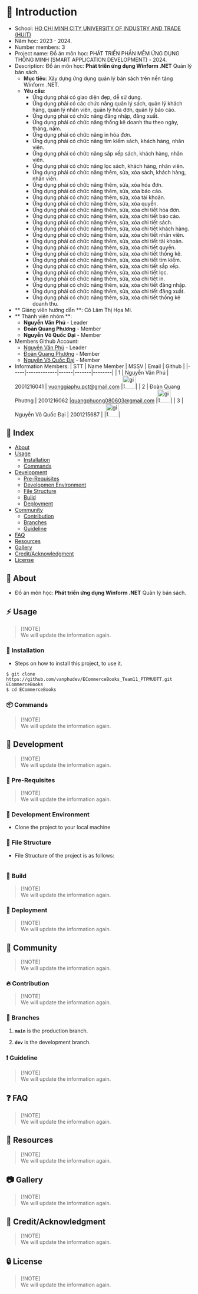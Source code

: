 # :rocket: Introduction
-  School: [HO CHI MINH CITY UNIVERSITY OF INDUSTRY AND TRADE (HUIT)](https://www.huit.edu.vn/)
-  Năm học: 2023 - 2024.
-  Number members: 3
-  Project name: Đồ án môn học: PHÁT TRIỂN PHẦN MỀM ỨNG DỤNG THÔNG MINH (SMART APPLICATION DEVELOPMENT) - 2024.
-  Description: Đồ án môn học: **Phát triển ứng dụng Winform .NET** Quản lý bán sách.
	- **Mục tiêu**: Xây dựng ứng dụng quản lý bán sách trên nền tảng Winform .NET.
	- **Yêu cầu**: 
		- Ứng dụng phải có giao diện đẹp, dễ sử dụng.
		- Ứng dụng phải có các chức năng quản lý sách, quản lý khách hàng, quản lý nhân viên, quản lý hóa đơn, quản lý báo cáo.
		- Ứng dụng phải có chức năng đăng nhập, đăng xuất.
		- Ứng dụng phải có chức năng thống kê doanh thu theo ngày, tháng, năm.
		- Ứng dụng phải có chức năng in hóa đơn.
		- Ứng dụng phải có chức năng tìm kiếm sách, khách hàng, nhân viên.
		- Ứng dụng phải có chức năng sắp xếp sách, khách hàng, nhân viên.
		- Ứng dụng phải có chức năng lọc sách, khách hàng, nhân viên.
		- Ứng dụng phải có chức năng thêm, sửa, xóa sách, khách hàng, nhân viên.
		- Ứng dụng phải có chức năng thêm, sửa, xóa hóa đơn.
		- Ứng dụng phải có chức năng thêm, sửa, xóa báo cáo.
		- Ứng dụng phải có chức năng thêm, sửa, xóa tài khoản.
		- Ứng dụng phải có chức năng thêm, sửa, xóa quyền.
		- Ứng dụng phải có chức năng thêm, sửa, xóa chi tiết hóa đơn.
		- Ứng dụng phải có chức năng thêm, sửa, xóa chi tiết báo cáo.
		- Ứng dụng phải có chức năng thêm, sửa, xóa chi tiết sách.
		- Ứng dụng phải có chức năng thêm, sửa, xóa chi tiết khách hàng.
		- Ứng dụng phải có chức năng thêm, sửa, xóa chi tiết nhân viên.
		- Ứng dụng phải có chức năng thêm, sửa, xóa chi tiết tài khoản.
		- Ứng dụng phải có chức năng thêm, sửa, xóa chi tiết quyền.
		- Ứng dụng phải có chức năng thêm, sửa, xóa chi tiết thống kê.
		- Ứng dụng phải có chức năng thêm, sửa, xóa chi tiết tìm kiếm.
		- Ứng dụng phải có chức năng thêm, sửa, xóa chi tiết sắp xếp.
		- Ứng dụng phải có chức năng thêm, sửa, xóa chi tiết lọc.
		- Ứng dụng phải có chức năng thêm, sửa, xóa chi tiết in.
		- Ứng dụng phải có chức năng thêm, sửa, xóa chi tiết đăng nhập.
		- Ứng dụng phải có chức năng thêm, sửa, xóa chi tiết đăng xuất.
		- Ứng dụng phải có chức năng thêm, sửa, xóa chi tiết thống kê doanh thu.
- ** Giảng viên hướng dẫn **: Cô Lâm Thị Họa Mi.
- ** Thành viên nhóm **:
	- **Nguyễn Văn Phú** - Leader
	- **Đoàn Quang Phương** - Member
	- **Nguyễn Võ Quốc Đại** - Member
-  Members Github Account:
   -  [Nguyễn Văn Phú](https://github.com/vanphudev) - Leader
   -  [Đoàn Quang Phương](https://github.com/DoanQuangPhuong) - Member
   -  [Nguyễn Võ Quốc Đại](https://github.com/DaiUnited) - Member
-  Information Members:
   | STT | Name Member | MSSV | Email | Github |
   |-----|-------------|------|-------|--------|
   | 1 | Nguyễn Văn Phú | 2001216041 | vuonggiaphu.pct@gmail.com |<a href="https://github.com/vanphudev"><img src="https://img.shields.io/badge/vanphudev-282C34?logo=github&logoColor=FFFFFF" alt="git logo" title="github" height="35" /></a>|
   | 2 | Đoàn Quang Phương | 2001216062 |quangphuong080603@gmail.com |<a href="https://github.com/DoanQuangPhuong"><img src="https://img.shields.io/badge/DoanQuangPhuong-282C34?logo=github&logoColor=FFFFFF" alt="git logo" title="github" height="35" /></a>|
   | 3 | Nguyễn Võ Quốc Đại | 2001215687 |  |<a href="https://github.com/DaiUnited"><img src="https://img.shields.io/badge/DaiUnited-282C34?logo=github&logoColor=FFFFFF" alt="git logo" title="github" height="35" /></a>|

## :ledger: Index

-  [About](#beginner-about)
-  [Usage](#zap-usage)
   -  [Installation](#electric_plug-installation)
   -  [Commands](#package-commands)
-  [Development](#wrench-development)
   -  [Pre-Requisites](#notebook-pre-requisites)
   -  [Developmen Environment](#nut_and_bolt-development-environment)
   -  [File Structure](#file_folder-file-structure)
   -  [Build](#hammer-build)
   -  [Deployment](#rocket-deployment)
-  [Community](#cherry_blossom-community)
   -  [Contribution](#fire-contribution)
   -  [Branches](#cactus-branches)
   -  [Guideline](#exclamation-guideline)
-  [FAQ](#question-faq)
-  [Resources](#page_facing_up-resources)
-  [Gallery](#camera-gallery)
-  [Credit/Acknowledgment](#star2-creditacknowledgment)
-  [License](#lock-license)

## :beginner: About

- Đồ án môn học: **Phát triển ứng dụng Winform .NET** Quản lý bán sách.

## :zap: Usage

> [!NOTE]\
> We will update the information again.

### :electric_plug: Installation

-  Steps on how to install this project, to use it.

```
$ git clone https://github.com/vanphudev/ECommerceBooks_Team11_PTPMUDTT.git ECommerceBooks
$ cd ECommerceBooks
```

### :package: Commands

> [!NOTE]\
> We will update the information again.

## :wrench: Development

> [!NOTE]\
> We will update the information again.

### :notebook: Pre-Requisites

> [!NOTE]\
> We will update the information again.

### :nut_and_bolt: Development Environment

-  Clone the project to your local machine

### :file_folder: File Structure

-  File Structure of the project is as follows:

```

```

### :hammer: Build

> [!NOTE]\
> We will update the information again.

### :rocket: Deployment

> [!NOTE]\
> We will update the information again.

## :cherry_blossom: Community

> [!NOTE]\
> We will update the information again.

### :fire: Contribution

> [!NOTE]\
> We will update the information again.

### :cactus: Branches

1. **`main`** is the production branch.

2. **`dev`** is the development branch.

### :exclamation: Guideline

> [!NOTE]\
> We will update the information again.

## :question: FAQ

> [!NOTE]\
> We will update the information again.

## :page_facing_up: Resources

> [!NOTE]\
> We will update the information again.

## :camera: Gallery

> [!NOTE]\
> We will update the information again.

## :star2: Credit/Acknowledgment

> [!NOTE]\
> We will update the information again.

## :lock: License

> [!NOTE]\
> We will update the information again.
